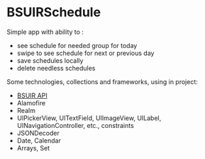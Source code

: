 # BSUIRSchedule

Simple app with ability to :
* see schedule for needed group for today
* swipe to see schedule for next or previous day
* save schedules locally
* delete needless schedules

Some technologies, collections and frameworks, using in project:
* [BSUIR API](https://iis.bsuir.by/api/rules)
* Alamofire
* Realm
* UIPickerView, UITextField, UIImageView, UILabel, UINavigationController, etc., constraints
* JSONDecoder
* Date, Calendar
* Arrays, Set
